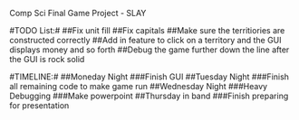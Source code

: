Comp Sci Final Game Project - SLAY


#TODO List:#
##Fix unit fill 
##Fix capitals 
##Make sure the territiories are constructed correctly
##Add in feature to click on a territory and the GUI displays money and so forth
##Debug the game further down the line after the GUI is rock solid

#TIMELINE:#
##Moneday Night
###Finish GUI
##Tuesday Night
###Finish all remaining code to make game run
##Wednesday Night
###Heavy Debugging
###Make powerpoint
##Thursday in band
###Finish preparing for presentation